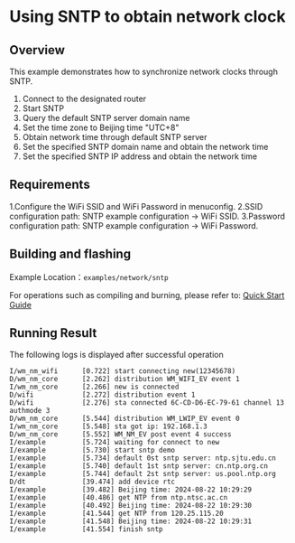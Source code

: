 # Using SNTP to obtain network clock

## Overview
This example demonstrates how to synchronize network clocks through SNTP.

1. Connect to the designated router
2. Start SNTP
3. Query the default SNTP server domain name
4. Set the time zone to Beijing time "UTC+8"
5. Obtain network time through default SNTP server
6. Set the specified SNTP domain name and obtain the network time
7. Set the specified SNTP IP address and obtain the network time

## Requirements

1.Configure the WiFi SSID and WiFi Password in menuconfig.
2.SSID configuration path: SNTP example configuration -> WiFi SSID.
3.Password configuration path: SNTP example configuration -> WiFi Password.


## Building and flashing

Example Location：`examples/network/sntp`

For operations such as compiling and burning, please refer to: [Quick Start Guide](https://doc.winnermicro.net/w800/en/latest/get_started/index.html)

## Running Result

The following logs is displayed after successful operation

```
I/wm_nm_wifi      [0.722] start connecting new(12345678)
D/wm_nm_core      [2.262] distribution WM_WIFI_EV event 1
I/wm_nm_core      [2.266] new is connected
D/wifi            [2.272] distribution event 1
D/wifi            [2.276] sta connected 6C-CD-D6-EC-79-61 channel 13 authmode 3
D/wm_nm_core      [5.544] distribution WM_LWIP_EV event 0
I/wm_nm_core      [5.548] sta got ip: 192.168.1.3
D/wm_nm_core      [5.552] WM_NM_EV post event 4 success
I/example         [5.724] waiting for connect to new
I/example         [5.730] start sntp demo
I/example         [5.734] default 0st sntp server: ntp.sjtu.edu.cn
I/example         [5.740] default 1st sntp server: cn.ntp.org.cn
I/example         [5.744] default 2st sntp server: us.pool.ntp.org
D/dt              [39.474] add device rtc
I/example         [39.482] Beijing time: 2024-08-22 10:29:29
I/example         [40.486] get NTP from ntp.ntsc.ac.cn
I/example         [40.492] Beijing time: 2024-08-22 10:29:30
I/example         [41.544] get NTP from 120.25.115.20
I/example         [41.548] Beijing time: 2024-08-22 10:29:31
I/example         [41.554] finish sntp
```

